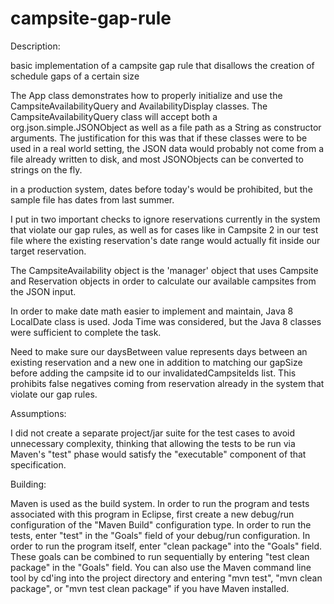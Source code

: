 # campsite-gap-rule
Description:

basic implementation of a campsite gap rule that disallows the creation of schedule gaps of a certain size

The App class demonstrates how to properly initialize and use the CampsiteAvailabilityQuery and AvailabilityDisplay classes. The CampsiteAvailabilityQuery class will accept both a org.json.simple.JSONObject as well as a file path as a String as constructor arguments. The justification for this was that if these classes were to be used in a real world setting, the JSON data would probably not come from a file already written to disk, and most JSONObjects can be converted to strings on the fly.   

in a production system, dates before today's would be prohibited, but the sample file has dates from last summer.

I put in two important checks to ignore reservations currently in the system that violate our gap rules, as well as for cases like in Campsite 2 in our test file where the existing reservation's date range would actually fit inside our target reservation.  

The CampsiteAvailability object is the 'manager' object that uses Campsite and Reservation objects in order to calculate our available campsites from the JSON input.  

In order to make date math easier to implement and maintain, Java 8 LocalDate class is used.  Joda Time was considered, but the Java 8 classes were sufficient to complete the task.

Need to make sure our daysBetween value represents days between an existing reservation and a new one in addition to matching our gapSize before adding the campsite id to our invalidatedCampsiteIds list. This prohibits false negatives coming from reservation already in the system that violate our gap rules.

Assumptions: 

I did not create a separate project/jar suite for the test cases to avoid unnecessary complexity, thinking that allowing the tests to be run via Maven's "test" phase would satisfy the "executable" component of that specification.    

Building: 

Maven is used as the build system.  In order to run the program and tests associated with this program in Eclipse, first create a new debug/run configuration of the "Maven Build" configuration type.  In order to run the tests, enter "test" in the "Goals" field of your debug/run configuration. In order to run the program itself, enter "clean package" into the "Goals" field.  These goals can be combined to run sequentially by entering "test clean package" in the "Goals" field.  You can also use the Maven command line tool by cd'ing into the project directory and entering "mvn test", "mvn clean package", or "mvn test clean package" if you have Maven installed.         
      
